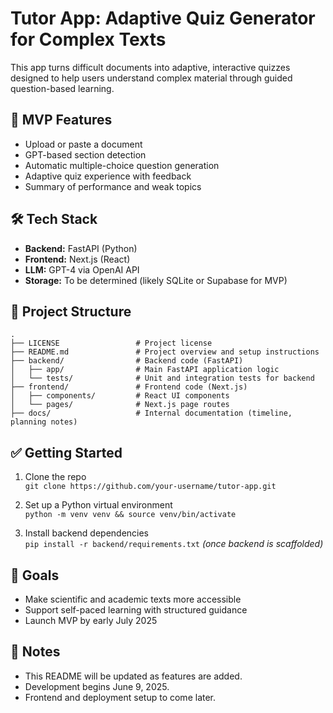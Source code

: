 # Tutor App: Adaptive Quiz Generator for Complex Texts

This app turns difficult documents into adaptive, interactive quizzes designed to help users understand complex material through guided question-based learning.

## 🚀 MVP Features

- Upload or paste a document
- GPT-based section detection
- Automatic multiple-choice question generation
- Adaptive quiz experience with feedback
- Summary of performance and weak topics

## 🛠 Tech Stack

- **Backend:** FastAPI (Python)
- **Frontend:** Next.js (React)
- **LLM:** GPT-4 via OpenAI API
- **Storage:** To be determined (likely SQLite or Supabase for MVP)

## 📁 Project Structure

```
.
├── LICENSE                 # Project license
├── README.md               # Project overview and setup instructions
├── backend/                # Backend code (FastAPI)
│   ├── app/                # Main FastAPI application logic
│   └── tests/              # Unit and integration tests for backend
├── frontend/               # Frontend code (Next.js)
│   ├── components/         # React UI components
│   └── pages/              # Next.js page routes
├── docs/                   # Internal documentation (timeline, planning notes) 
```

## ✅ Getting Started

1. Clone the repo  
   `git clone https://github.com/your-username/tutor-app.git`

2. Set up a Python virtual environment  
   `python -m venv venv && source venv/bin/activate`

3. Install backend dependencies  
   `pip install -r backend/requirements.txt` *(once backend is scaffolded)*

## 📌 Goals

- Make scientific and academic texts more accessible
- Support self-paced learning with structured guidance
- Launch MVP by early July 2025

## 📝 Notes

- This README will be updated as features are added.
- Development begins June 9, 2025.
- Frontend and deployment setup to come later.
